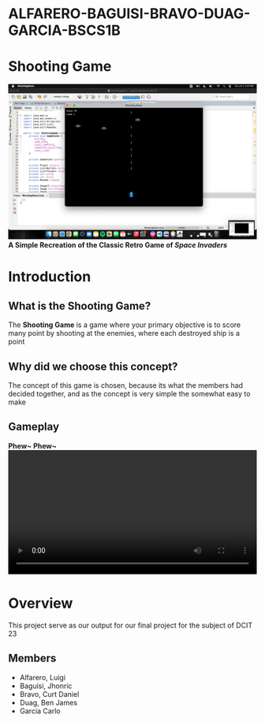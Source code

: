 # ALFARERO-BAGUISI-BRAVO-DUAG-GARCIA-BSCS1B
# Shooting Game
![Output of The Shooting Game](https://github.com/CirJ9/ALFARERO-BAGUISI-BRAVO-DUAG-GARCIA-BSCS1B/blob/main/Final%20Output.jpeg)
**A Simple Recreation of the Classic Retro Game of _Space Invaders_**

# Introduction
## What is the Shooting Game?
The **Shooting Game** is a game where your primary objective is to score many point by shooting at the enemies, where each destroyed ship is a point

## Why did we choose this concept?
The concept of this game is chosen, because its what the members had decided together, and as the concept is very simple the somewhat easy to make

## Gameplay
**Phew~ Phew~**
<video src = "https://github.com/CirJ9/ALFARERO-BAGUISI-BRAVO-DUAG-GARCIA-BSCS1B/blob/main/Sample%20Gameplay.mp4" width = "100%">

# Overview 
This project serve as our output for our final project for the subject of DCIT 23
## Members
* Alfarero, Luigi
* Baguisi, Jhonric
* Bravo, Curt Daniel
* Duag, Ben James
* Garcia Carlo
